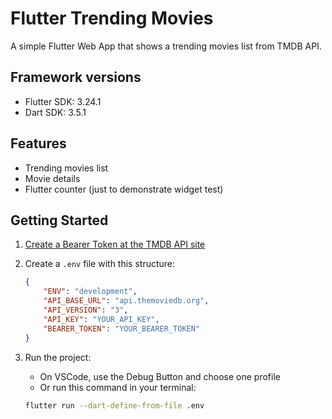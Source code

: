 # Flutter Trending Movies

A simple Flutter Web App that shows a trending movies list from TMDB API.

## Framework versions

- Flutter SDK: 3.24.1
- Dart SDK: 3.5.1

## Features

- Trending movies list
- Movie details
- Flutter counter (just to demonstrate widget test)

## Getting Started

1. [Create a Bearer Token at the TMDB API site](https://www.themoviedb.org/settings/api)
2. Create a `.env` file with this structure:

    ```json
    {
        "ENV": "development",
        "API_BASE_URL": "api.themoviedb.org",
        "API_VERSION": "3",
        "API_KEY": "YOUR_API_KEY",
        "BEARER_TOKEN": "YOUR_BEARER_TOKEN"
    }
    ```

3. Run the project:
    - On VSCode, use the Debug Button and choose one profile
    - Or run this command in your terminal:
    
    ```sh
    flutter run --dart-define-from-file .env
    ```
